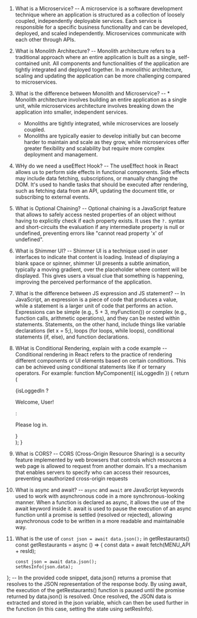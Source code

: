 1.  What is a Microservice?
    -- A microservice is a software development technique where an application is structured as a collection of loosely coupled, independently deployable services. Each service is responsible for a specific business functionality and can be developed, deployed, and scaled independently. Microservices communicate with each other through APIs.

2.  What is Monolith Architecture?
    -- Monolith architecture refers to a traditional approach where an entire application is built as a single, self-contained unit. All components and functionalities of the application are tightly integrated and deployed together. In a monolithic architecture, scaling and updating the application can be more challenging compared to microservices.

3.  What is the difference between Monolith and Microservice?
    -- \* Monolith architecture involves building an entire application as a single unit, while microservices architecture involves breaking down the application into smaller, independent services.

    - Monoliths are tightly integrated, while microservices are loosely coupled.
    - Monoliths are typically easier to develop initially but can become harder to maintain and scale as they grow, while microservices offer greater flexibility and scalability but require more complex deployment and management.

4.  WHy do we need a useEffect Hook?
    -- The useEffect hook in React allows us to perform side effects in functional components. Side effects may include data fetching, subscriptions, or manually changing the DOM. It's used to handle tasks that should be executed after rendering, such as fetching data from an API, updating the document title, or subscribing to external events.

5.  What is Optional Chaining?
    -- Optional chaining is a JavaScript feature that allows to safely access nested properties of an object without having to explicitly check if each property exists. It uses the `?.` syntax and short-circuits the evaluation if any intermediate property is null or undefined, preventing errors like "cannot read property 'x' of undefined".

6.  What is Shimmer UI?
    -- Shimmer UI is a technique used in user interfaces to indicate that content is loading. Instead of displaying a blank space or spinner, shimmer UI presents a subtle animation, typically a moving gradient, over the placeholder where content will be displayed. This gives users a visual clue that something is happening, improving the perceived performance of the application.

7.  What is the difference between JS expression and JS statement?
    -- In JavaScript, an expression is a piece of code that produces a value, while a statement is a larger unit of code that performs an action. Expressions can be simple (e.g., 5 + 3, myFunction()) or complex (e.g., function calls, arithmetic operations), and they can be nested within statements. Statements, on the other hand, include things like variable declarations (let x = 5;), loops (for loops, while loops), conditional statements (if, else), and function declarations.

8.  WHat is Conditional Rendering, explain with a code example
    -- Conditional rendering in React refers to the practice of rendering different components or UI elements based on certain conditions. This can be achieved using conditional statements like if or ternary operators. For example:
    function MyComponent({ isLoggedIn }) {
    return (
    <div>
    {isLoggedIn ? <p>Welcome, User!</p> : <p>Please log in.</p>}
    </div>
    );
    }

9.  What is CORS?
    -- CORS (Cross-Origin Resource Sharing) is a security feature implemented by web browsers that controls which resources a web page is allowed to request from another domain. It's a mechanism that enables servers to specify who can access their resources, preventing unauthorized cross-origin requests

10. What is async and await?
    -- `async` and `await` are JavaScript keywords used to work with asynchronous code in a more synchronous-looking manner. When a function is declared as async, it allows the use of the await keyword inside it. await is used to pause the execution of an async function until a promise is settled (resolved or rejected), allowing asynchronous code to be written in a more readable and maintainable way.

11. What is the use of `const json = await data.json();` in getRestaurants()
    const getRestaurants = async () => {
    const data = await fetch(MENU_API + resId);

        const json = await data.json();
        setResInfo(json.data);

};
-- In the provided code snippet, data.json() returns a promise that resolves to the JSON representation of the response body. By using await, the execution of the getRestaurants() function is paused until the promise returned by data.json() is resolved. Once resolved, the JSON data is extracted and stored in the json variable, which can then be used further in the function (in this case, setting the state using setResInfo).

